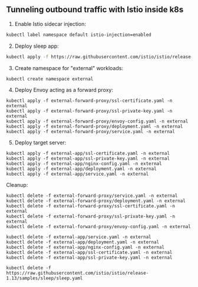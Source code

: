 ## Tunneling outbound traffic with Istio inside k8s

1. Enable Istio sidecar injection:
```sh
kubectl label namespace default istio-injection=enabled
```

2. Deploy sleep app:
```sh
kubectl apply -f https://raw.githubusercontent.com/istio/istio/release-1.13/samples/sleep/sleep.yaml
```

3. Create namespace for "external" workloads:
```shell
kubectl create namespace external
```

4. Deploy Envoy acting as a forward proxy:
```shell
kubectl apply -f external-forward-proxy/ssl-certificate.yaml -n external
kubectl apply -f external-forward-proxy/ssl-private-key.yaml -n external
kubectl apply -f external-forward-proxy/envoy-config.yaml -n external
kubectl apply -f external-forward-proxy/deployment.yaml -n external
kubectl apply -f external-forward-proxy/service.yaml -n external
```

5. Deploy target server:
```shell
kubectl apply -f external-app/ssl-certificate.yaml -n external
kubectl apply -f external-app/ssl-private-key.yaml -n external
kubectl apply -f external-app/nginx-config.yaml -n external
kubectl apply -f external-app/deployment.yaml -n external
kubectl apply -f external-app/service.yaml -n external
```

Cleanup:
```shell
kubectl delete -f external-forward-proxy/service.yaml -n external
kubectl delete -f external-forward-proxy/deployment.yaml -n external
kubectl delete -f external-forward-proxy/ssl-certificate.yaml -n external
kubectl delete -f external-forward-proxy/ssl-private-key.yaml -n external
kubectl delete -f external-forward-proxy/envoy-config.yaml -n external

kubectl delete -f external-app/service.yaml -n external
kubectl delete -f external-app/deployment.yaml -n external
kubectl delete -f external-app/nginx-config.yaml -n external
kubectl delete -f external-app/ssl-certificate.yaml -n external
kubectl delete -f external-app/ssl-private-key.yaml -n external

kubectl delete -f https://raw.githubusercontent.com/istio/istio/release-1.13/samples/sleep/sleep.yaml
```
